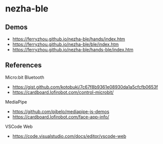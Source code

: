 # nezha-ble

## Demos

- https://ferryzhou.github.io/nezha-ble/hands/index.htm
- https://ferryzhou.github.io/nezha-ble/ble/index.htm
- https://ferryzhou.github.io/nezha-ble/hands-ble/index.htm

## References

Micro:bit Bluetooth

- https://gist.github.com/kotobuki/7c67f8b9361e08930da1a5cfcfb0653f
- https://cardboard.lofirobot.com/control-microbit/

MediaPipe

- https://github.com/pjbelo/mediapipe-js-demos
- https://cardboard.lofirobot.com/face-app-info/


VSCode Web

- https://code.visualstudio.com/docs/editor/vscode-web